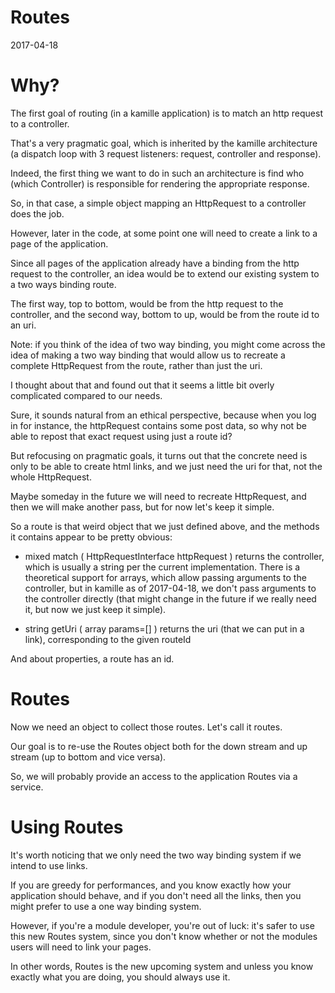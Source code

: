 Routes
===============
2017-04-18




Why?
============

The first goal of routing (in a kamille application) is to match an http request to a controller.

That's a very pragmatic goal, which is inherited by the kamille architecture (a dispatch loop
with 3 request listeners: request, controller and response).


Indeed, the first thing we want to do in such an architecture 
is find who (which Controller) is responsible for rendering the appropriate response.


So, in that case, a simple object mapping an HttpRequest to a controller does the job.


However, later in the code, at some point one will need to create a link to a page 
of the application.


Since all pages of the application already have a binding from the http request
to the controller, an idea would be to extend our existing system to a two ways binding route.
 
The first way, top to bottom, would be from the http request to the controller,
and the second way, bottom to up, would be from the route id to an uri.

Note: if you think of the idea of two way binding, you might come across the idea of making
a two way binding that would allow us to recreate a complete HttpRequest from the route, rather
than just the uri.

I thought about that and found out that it seems a little bit overly complicated 
compared to our needs.

Sure, it sounds natural from an ethical perspective, because when you log in for instance,
the httpRequest contains some post data, so why not be able to repost that exact request using 
just a route id?

But refocusing on pragmatic goals, it turns out that the concrete need is only to be able 
to create html links, and we just need the uri for that, not the whole HttpRequest.

Maybe someday in the future we will need to recreate HttpRequest, and then we will make another pass,
but for now let's keep it simple.


So a route is that weird object that we just defined above, and the methods it contains
appear to be pretty obvious:

- mixed match ( HttpRequestInterface httpRequest )
        returns the controller, which is usually a string per the current implementation.
        There is a theoretical support for arrays, which allow passing arguments to the controller,
        but in kamille as of 2017-04-18, we don't pass arguments to the controller directly (that might change
        in the future if we really need it, but now we just keep it simple).
        
        
- string getUri ( array params=[] )
        returns the uri (that we can put in a link), corresponding to the given routeId 


And about properties, a route has an id.



Routes
==========

Now we need an object to collect those routes.
Let's call it routes.

Our goal is to re-use the Routes object both for the down stream and up stream (up to bottom and vice versa).

So, we will probably provide an access to the application Routes via a service.




Using Routes
============

It's worth noticing that we only need the two way binding system if we intend to use links.

If you are greedy for performances, and you know exactly how your application should behave,
and if you don't need all the links, then you might prefer to use a one way binding system.

However, if you're a module developer, you're out of luck: it's safer to use this new Routes system,
since you don't know whether or not the modules users will need to link your pages.

In other words, Routes is the new upcoming system and unless you know exactly what you are doing, 
you should always use it.











